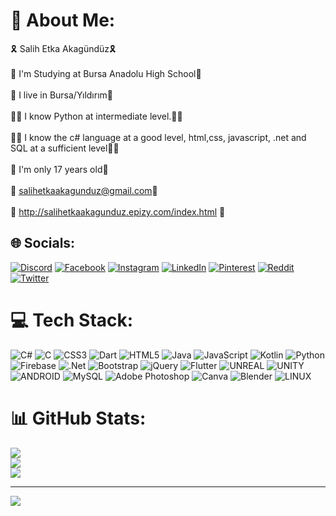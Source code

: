 # 💫 About Me:
🎗️ Salih Etka Akagündüz🎗️<br><br>🏫 I'm Studying at Bursa Anadolu High School🏫<br><br>🚩 I live in Bursa/Yıldırım🚩<br><br>👨‍💻 I know Python at intermediate level.👨‍💻<br><br>👨‍🏫 I know the c# language at a good level, html,css, javascript, .net and SQL at a sufficient level👨‍🏫<br><br>🧬 I'm only 17 years old🧬<br><br>📧 salihetkaakagunduz@gmail.com📧<br><br>🔗 http://salihetkaakagunduz.epizy.com/index.html 🔗


## 🌐 Socials:
[![Discord](https://img.shields.io/badge/Discord-%237289DA.svg?logo=discord&logoColor=white)](https://discord.gg/salihetka69#7565) [![Facebook](https://img.shields.io/badge/Facebook-%231877F2.svg?logo=Facebook&logoColor=white)](https://facebook.com/salihetka) [![Instagram](https://img.shields.io/badge/Instagram-%23E4405F.svg?logo=Instagram&logoColor=white)](https://instagram.com/salihetkaakagunduz) [![LinkedIn](https://img.shields.io/badge/LinkedIn-%230077B5.svg?logo=linkedin&logoColor=white)](https://linkedin.com/in/salih-etka-akagündüz) [![Pinterest](https://img.shields.io/badge/Pinterest-%23E60023.svg?logo=Pinterest&logoColor=white)](https://pinterest.com/salih-etka-akagündüz) [![Reddit](https://img.shields.io/badge/Reddit-%23FF4500.svg?logo=Reddit&logoColor=white)](https://reddit.com/user/salih-etka-akagündüz) [![Twitter](https://img.shields.io/badge/Twitter-%231DA1F2.svg?logo=Twitter&logoColor=white)](https://twitter.com/salih-etka-akagündüz) 

# 💻 Tech Stack:
![C#](https://img.shields.io/badge/c%23-%23239120.svg?style=for-the-badge&logo=c-sharp&logoColor=white) ![C](https://img.shields.io/badge/c-%2300599C.svg?style=for-the-badge&logo=c&logoColor=white) ![CSS3](https://img.shields.io/badge/css3-%231572B6.svg?style=for-the-badge&logo=css3&logoColor=white) ![Dart](https://img.shields.io/badge/dart-%230175C2.svg?style=for-the-badge&logo=dart&logoColor=white) ![HTML5](https://img.shields.io/badge/html5-%23E34F26.svg?style=for-the-badge&logo=html5&logoColor=white) ![Java](https://img.shields.io/badge/java-%23ED8B00.svg?style=for-the-badge&logo=java&logoColor=white) ![JavaScript](https://img.shields.io/badge/javascript-%23323330.svg?style=for-the-badge&logo=javascript&logoColor=%23F7DF1E) ![Kotlin](https://img.shields.io/badge/kotlin-%230095D5.svg?style=for-the-badge&logo=kotlin&logoColor=white) ![Python](https://img.shields.io/badge/python-3670A0?style=for-the-badge&logo=python&logoColor=ffdd54) ![Firebase](https://img.shields.io/badge/firebase-%23039BE5.svg?style=for-the-badge&logo=firebase) ![.Net](https://img.shields.io/badge/.NET-5C2D91?style=for-the-badge&logo=.net&logoColor=white) ![Bootstrap](https://img.shields.io/badge/bootstrap-%23563D7C.svg?style=for-the-badge&logo=bootstrap&logoColor=white) ![jQuery](https://img.shields.io/badge/jquery-%230769AD.svg?style=for-the-badge&logo=jquery&logoColor=white) ![Flutter](https://img.shields.io/badge/Flutter-%2302569B.svg?style=for-the-badge&logo=Flutter&logoColor=white) ![UNREAL](https://img.shields.io/badge/unreal-%2320232a.svg?style=for-the-badge&logo=unreal-engine&logoColor=white) ![UNITY](https://img.shields.io/badge/Unity-%2320232a.svg?style=for-the-badge&logo=unity&logoColor=white) ![ANDROID](https://img.shields.io/badge/android-%2320232a.svg?style=for-the-badge&logo=android&logoColor=%a4c639) ![MySQL](https://img.shields.io/badge/mysql-%2300f.svg?style=for-the-badge&logo=mysql&logoColor=white) ![Adobe Photoshop](https://img.shields.io/badge/adobephotoshop-%2331A8FF.svg?style=for-the-badge&logo=adobephotoshop&logoColor=white) ![Canva](https://img.shields.io/badge/Canva-%2300C4CC.svg?style=for-the-badge&logo=Canva&logoColor=white) ![Blender](https://img.shields.io/badge/blender-%23F5792A.svg?style=for-the-badge&logo=blender&logoColor=white) ![LINUX](https://img.shields.io/badge/Linux-FCC624?style=for-the-badge&logo=linux&logoColor=black)
# 📊 GitHub Stats:
![](https://github-readme-stats.vercel.app/api?username=SalihEtkaAkagunduz&theme=dark&hide_border=false&include_all_commits=false&count_private=false)<br/>
![](https://github-readme-streak-stats.herokuapp.com/?user=SalihEtkaAkagunduz&theme=dark&hide_border=false)<br/>
![](https://github-readme-stats.vercel.app/api/top-langs/?username=SalihEtkaAkagunduz&theme=dark&hide_border=false&include_all_commits=false&count_private=false&layout=compact)

---
[![](https://visitcount.itsvg.in/api?id=SalihEtkaAkagunduz&icon=0&color=0)](https://visitcount.itsvg.in)

<!-- Proudly created with GPRM ( https://gprm.itsvg.in ) -->
